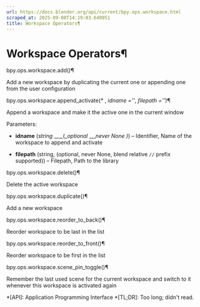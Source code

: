 ```yaml
---
url: https://docs.blender.org/api/current/bpy.ops.workspace.html
scraped_at: 2025-09-08T14:19:03.640951
title: Workspace Operators¶
---
```


# Workspace Operators¶

bpy.ops.workspace.add()¶

    

Add a new workspace by duplicating the current one or appending one from the
user configuration

bpy.ops.workspace.append_activate(_*_ , _idname =''_, _filepath =''_)¶

    

Append a workspace and make it the active one in the current window

Parameters:

    

  * **idname** (_string_ _,__(__optional_ _,__never None_ _)_) – Identifier, Name of the workspace to append and activate

  * **filepath** (string, (optional, never None, blend relative `//` prefix supported)) – Filepath, Path to the library

bpy.ops.workspace.delete()¶

    

Delete the active workspace

bpy.ops.workspace.duplicate()¶

    

Add a new workspace

bpy.ops.workspace.reorder_to_back()¶

    

Reorder workspace to be last in the list

bpy.ops.workspace.reorder_to_front()¶

    

Reorder workspace to be first in the list

bpy.ops.workspace.scene_pin_toggle()¶

    

Remember the last used scene for the current workspace and switch to it
whenever this workspace is activated again

  *[API]: Application Programming Interface
  *[TL;DR]: Too long; didn't read.

